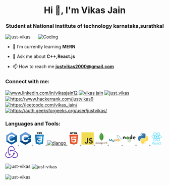 <h1 align="center">Hi 👋, I'm Vikas Jain</h1>
<h3 align="center"> Student at National institute of technology karnataka,surathkal</h3>
<img align="right" alt="Coding" width="400" src="https://raw.githubusercontent.com/TheDudeThatCode/TheDudeThatCode/master/Assets/Developer.gif">
<p align="left"> <img src="https://komarev.com/ghpvc/?username=just-vikas&label=Profile%20views&color=0e75b6&style=flat" alt="just-vikas" /> </p>

- 🌱 I’m currently learning **MERN**

- 💬 Ask me about **C++,React.js**

- 📫 How to reach me **justvikas2000@gmail.com**

<h3 align="left">Connect with me:</h3>
<p align="left">
<a href="https://linkedin.com/in/www.linkedin.com/in/vikasjain12" target="blank"><img align="center" src="https://raw.githubusercontent.com/rahuldkjain/github-profile-readme-generator/master/src/images/icons/Social/linked-in-alt.svg" alt="www.linkedin.com/in/vikasjain12" height="30" width="40" /></a>
<a href="https://fb.com/vikas jain" target="blank"><img align="center" src="https://raw.githubusercontent.com/rahuldkjain/github-profile-readme-generator/master/src/images/icons/Social/facebook.svg" alt="vikas jain" height="30" width="40" /></a>
<a href="https://instagram.com/just_vikas" target="blank"><img align="center" src="https://raw.githubusercontent.com/vikasjain/github-profile-readme-generator/master/src/images/icons/Social/instagram.svg" alt="just_vikas" height="30" width="40" /></a>
<a href="https://www.hackerrank.com/justvikas9" target="blank"><img align="center" src="https://raw.githubusercontent.com/rahuldkjain/github-profile-readme-generator/master/src/images/icons/Social/hackerrank.svg" alt="https://www.hackerrank.com/justvikas9" height="30" width="40" /></a>
<a href="https://leetcode.com/vikas_jain/" target="blank"><img align="center" src="https://raw.githubusercontent.com/rahuldkjain/github-profile-readme-generator/master/src/images/icons/Social/leet-code.svg" alt="https://leetcode.com/vikas_jain/" height="30" width="40" /></a>
<a href="https://auth.geeksforgeeks.org/user/justvikas/" target="blank"><img align="center" src="https://raw.githubusercontent.com/vikasjain/github-profile-readme-generator/master/src/images/icons/Social/geeks-for-geeks.svg" alt="https://auth.geeksforgeeks.org/user/justvikas/" height="30" width="40" /></a>
</p>

<h3 align="left">Languages and Tools:</h3>
<p align="left"> <a href="https://www.cprogramming.com/" target="_blank" rel="noreferrer"> <img src="https://raw.githubusercontent.com/devicons/devicon/master/icons/c/c-original.svg" alt="c" width="40" height="40"/> </a> <a href="https://www.w3schools.com/cpp/" target="_blank" rel="noreferrer"> <img src="https://raw.githubusercontent.com/devicons/devicon/master/icons/cplusplus/cplusplus-original.svg" alt="cplusplus" width="40" height="40"/> </a> <a href="https://www.w3schools.com/css/" target="_blank" rel="noreferrer"> <img src="https://raw.githubusercontent.com/devicons/devicon/master/icons/css3/css3-original-wordmark.svg" alt="css3" width="40" height="40"/> </a> <a href="https://www.djangoproject.com/" target="_blank" rel="noreferrer"> <img src="https://cdn.worldvectorlogo.com/logos/django.svg" alt="django" width="40" height="40"/> </a> <a href="https://www.w3.org/html/" target="_blank" rel="noreferrer"> <img src="https://raw.githubusercontent.com/devicons/devicon/master/icons/html5/html5-original-wordmark.svg" alt="html5" width="40" height="40"/> </a> <a href="https://developer.mozilla.org/en-US/docs/Web/JavaScript" target="_blank" rel="noreferrer"> <img src="https://raw.githubusercontent.com/devicons/devicon/master/icons/javascript/javascript-original.svg" alt="javascript" width="40" height="40"/> </a> <a href="https://www.mongodb.com/" target="_blank" rel="noreferrer"> <img src="https://raw.githubusercontent.com/devicons/devicon/master/icons/mongodb/mongodb-original-wordmark.svg" alt="mongodb" width="40" height="40"/> </a> <a href="https://www.mysql.com/" target="_blank" rel="noreferrer"> <img src="https://raw.githubusercontent.com/devicons/devicon/master/icons/mysql/mysql-original-wordmark.svg" alt="mysql" width="40" height="40"/> </a> <a href="https://nodejs.org" target="_blank" rel="noreferrer"> <img src="https://raw.githubusercontent.com/devicons/devicon/master/icons/nodejs/nodejs-original-wordmark.svg" alt="nodejs" width="40" height="40"/> </a> <a href="https://www.python.org" target="_blank" rel="noreferrer"> <img src="https://raw.githubusercontent.com/devicons/devicon/master/icons/python/python-original.svg" alt="python" width="40" height="40"/> </a> <a href="https://reactjs.org/" target="_blank" rel="noreferrer"> <img src="https://raw.githubusercontent.com/devicons/devicon/master/icons/react/react-original-wordmark.svg" alt="react" width="40" height="40"/> </a> <a href="https://redux.js.org" target="_blank" rel="noreferrer"> <img src="https://raw.githubusercontent.com/devicons/devicon/master/icons/redux/redux-original.svg" alt="redux" width="40" height="40"/> </a> </p>

<p><img align="left" src="https://github-readme-stats.vercel.app/api/top-langs?username=just-vikas&show_icons=true&locale=en&layout=compact" alt="just-vikas" /></p>

<p>&nbsp;<img align="center" src="https://github-readme-stats.vercel.app/api?username=just-vikas&show_icons=true&locale=en" alt="just-vikas" /></p>

<p><img align="center" src="https://github-readme-streak-stats.herokuapp.com/?user=just-vikas&" alt="just-vikas" /></p>
